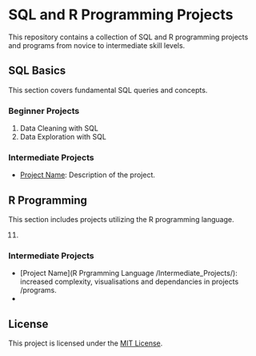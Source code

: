 # SQL and R Programming Projects

This repository contains a collection of SQL and R programming projects and programs from novice to intermediate skill levels.

## SQL Basics
This section covers fundamental SQL queries and concepts.

### Beginner Projects

1. Data Cleaning with SQL
2. Data Exploration with SQL

### Intermediate Projects

- [Project Name](SQL_Basics/Intermediate_Projects/project1.sql): Description of the project.

## R Programming
This section includes projects utilizing the R programming language.

11.
### Intermediate Projects

- [Project Name](R Prgramming Language /Intermediate_Projects/): increased complexity, visualisations and dependancies in projects /programs.
- 
## License

This project is licensed under the [MIT License](LICENSE).
